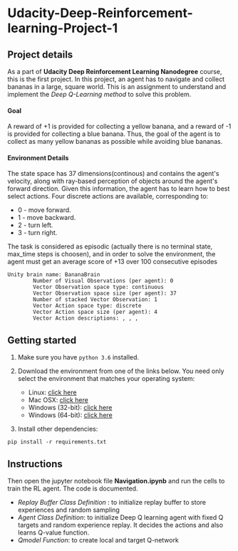 # Udacity-Deep-Reinforcement-learning-Project-1


## Project details

As a part of **Udacity Deep Reinforcement Learning Nanodegree** course, this is the first project. In this project, an agent has to navigate and collect bananas in a large, square world. This is an assignment to understand and implement the *Deep Q-Learning method* to solve this problem.

#### Goal 

A reward of +1 is provided for collecting a yellow banana, and a reward of -1 is provided for collecting a blue banana. Thus, the goal of the agent is to collect as many yellow bananas as possible while avoiding blue bananas.


#### Environment Details
The state space has 37 dimensions(continous) and contains the agent's velocity, along with ray-based perception of objects around the agent's forward direction. Given this information, the agent has to learn how to best select actions. Four discrete actions are available, corresponding to:

- 0 - move forward.
- 1 - move backward.
- 2 - turn left.
- 3 - turn right.

The task is considered as episodic (actually there is no terminal state, max_time steps is choosen), and in order to solve the environment, the agent must get an average score of +13 over 100 consecutive episodes

```
Unity brain name: BananaBrain
        Number of Visual Observations (per agent): 0
        Vector Observation space type: continuous
        Vector Observation space size (per agent): 37
        Number of stacked Vector Observation: 1
        Vector Action space type: discrete
        Vector Action space size (per agent): 4
        Vector Action descriptions: , , , 
```


## Getting started

1. Make sure you have `python 3.6` installed.

2. Download the environment from one of the links below. You need only select the environment that matches your operating system:

    - Linux: [click here](https://s3-us-west-1.amazonaws.com/udacity-drlnd/P1/Banana/Banana_Linux.zip)
	- Mac OSX: [click here](https://s3-us-west-1.amazonaws.com/udacity-drlnd/P1/Banana/Banana.app.zip)
    - Windows (32-bit): [click here](https://s3-us-west-1.amazonaws.com/udacity-drlnd/P1/Banana/Banana_Windows_x86.zip)
    - Windows (64-bit): [click here](https://s3-us-west-1.amazonaws.com/udacity-drlnd/P1/Banana/Banana_Windows_x86_64.zip)

3. Install other dependencies:

```
pip install -r requirements.txt
```

## Instructions

Then open the jupyter notebook file **Navigation.ipynb** and run the cells to train the RL agent. The code is documented.
- *Replay Buffer Class Definition* : to initialize replay buffer to store experiences and random sampling
- *Agent Class Definition*: to initialize Deep Q learning agent with fixed Q targets and random experience replay. It decides the actions and also learns Q-value function.
- *Qmodel Function*: to create local and target Q-network
